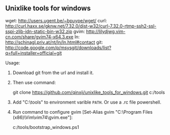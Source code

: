 ## Unixlike tools for windows
wget:     http://users.ugent.be/~bpuype/wget/
curl:	  http://curl.haxx.se/gknw.net/7.32.0/dist-w32/curl-7.32.0-rtmp-ssh2-ssl-sspi-zlib-idn-static-bin-w32.zip
gvim:     http://lilydjwg.vim-cn.com/share/gvim74-x64.3.exe
ln:       http://schinagl.priv.at/nt/ln/ln.html#contact
git:      http://code.google.com/p/msysgit/downloads/list?q=full+installer+official+git


Usage:
  1. Download git from the url and install it.

  2. Then use command: 

       git clone https://github.com/qinxij/unixlike_tools_for_windows.git c:/tools

  3. Add "C:\tools\" to environment varible `PATH`. Or use a .rc file powershell.

  3. Run command to configure gvim [Set-Alias gvim "C:\Program Files (x86)\Vim\vim74\gvim.exe"]:

       c:/tools/bootstrap_windows.ps1
